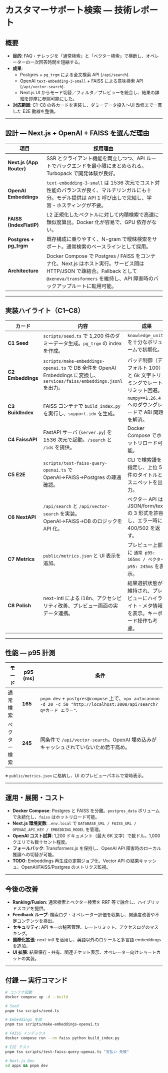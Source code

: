 # カスタマーサポート検索 — 技術レポート

## 概要
- **目的**: FAQ・ナレッジを「通常検索」と「ベクター検索」で横断し、オペレーターの一次回答時間を短縮する。
- **成果**:
  - Postgres + `pg_trgm` による全文検索 API (`/api/search`).
  - OpenAI `text-embedding-3-small` + FAISS による意味検索 API (`/api/vector-search`).
  - Next.js UI からモード切替／フィルタ／プレビューを統合し、結果の詳細を即座に参照可能にした。
- **対応範囲**: C1–C8 の各カードを実装し、ダミーデータ投入〜UI 改修まで一貫した E2E 動線を整備。

---

## 設計 — Next.js + OpenAI + FAISS を選んだ理由

| 項目 | 採用理由 |
| --- | --- |
| **Next.js (App Router)** | SSR とクライアント機能を両立しつつ、API ルートでバックエンドを最小限にまとめられる。Turbopack で開発体験が良好。|
| **OpenAI Embeddings** | `text-embedding-3-small` は 1536 次元でコスト対性能のバランスが良く、マルチリンガルにも十分。モデル提供は API 1 呼び出しで完結し、学習・ホスティングが不要。|
| **FAISS (IndexFlatIP)** | L2 正規化したベクトルに対して内積検索で高速に類似度算出。Docker 化が容易で、GPU 依存がない。|
| **Postgres + pg_trgm** | 既存構成に乗りやすく、N-gram で曖昧検索をサポート。通常検索のベースラインとして採用。|
| **Architecture** | Docker Compose で Postgres / FAISS をコンテナ化、Next.js はホスト実行。サービス間は HTTP/JSON で疎結合。Fallback として `@xenova/transformers` を維持し、API 障害時のバックアップルートに転用可能。|

---

## 実装ハイライト（C1–C8）

| カード | 内容 | 成果 |
| --- | --- | --- |
| **C1 Seed** | `scripts/seed.ts` で 1,200 件のダミーデータ生成。`pg_trgm` の index を作成。 | `knowledge_units` を十分なボリュームで初期化。|
| **C2 Embeddings** | `scripts/make-embeddings-openai.ts` で DB 全件を OpenAI Embeddings に変換し、`services/faiss/embeddings.jsonl` を出力。 | バッチ制御（デフォルト 100）と 6k 文字トリミングでレートリミット回避。|
| **C3 BuildIndex** | FAISS コンテナで `build_index.py` を実行し、`support.idx` を生成。 | `numpy==1.26.4` へのダウングレードで ABI 問題を解消。|
| **C4 FaissAPI** | FastAPI サーバ (`server.py`) を 1536 次元で起動。`/search` と `/ids` を提供。 | Docker Compose でホットリロード可能。|
| **C5 E2E** | `scripts/test-faiss-query-openai.ts` で OpenAI→FAISS→Postgres の疎通確認。 | CLI で検索語を指定し、上位 5 件のタイトルとスニペットを出力。|
| **C6 NextAPI** | `/api/search` と `/api/vector-search` を実装。OpenAI→FAISS→DB のロジックを API 化。 | ベクター API は JSON/form/text の 3 形式を許容し、エラー時に 400/502 を返す。|
| **C7 Metrics** | `public/metrics.json` と UI 表示を追加。 | プレビュー上部に `通常 p95: 165ms / ベクター p95: 245ms` を表示。|
| **C8 Polish** | next-intl による i18n、アクセシビリティ改善、プレビュー画面の実データ連携。 | 結果選択状態が維持され、プレビューにハイライト・メタ情報を表示。キーボード操作も考慮。|

---

## 性能 — p95 計測

| モード | p95 (ms) | 条件 |
| --- | --- | --- |
| 通常検索 | **165** | `pnpm dev` + `postgres@compose` 上で、`npx autocannon -d 20 -c 50 "http://localhost:3000/api/search?q=カード エラー"`. |
| ベクター検索 | **245** | 同条件で `/api/vector-search`。OpenAI 埋め込みがキャッシュされていないため若干高め。|

※ `public/metrics.json` に格納し、UI のプレビューパネルで常時表示。

---

## 運用・展開・コスト

- **Docker Compose**: Postgres と FAISS を分離。`postgres_data` ボリュームで永続化し、`faiss` はホットリロード可能。
- **Next.js 環境変数**: `.env.local` で `DATABASE_URL / FAISS_URL / OPENAI_API_KEY / EMBEDDING_MODEL` を管理。
- **OpenAI コスト試算**: 1,200 ドキュメント（最大 6K 文字）で数ドル。1,000 クエリでも数十セント程度。
- **フォールバック**: Transformers.js を保持し、OpenAI API 障害時のローカル推論への切替が可能。
- **TODO**: Embeddings 再生成の定期ジョブ化、Vector API の結果キャッシュ、OpenAI/FAISS/Postgres のメトリクス監視。

---

## 今後の改善
- **Ranking/Fusion**: 通常検索とベクター検索を RRF 等で融合し、ハイブリッドスコアを提供。
- **Feedback ループ**: 検索ログ・オペレーター評価を収集し、関連度改善や不足コンテンツを検出。
- **セキュリティ**: API キーの秘密管理、レートリミット、アクセスログのマスキング。
- **国際化拡張**: next-intl を活用し、英語以外のロケールと多言語 embeddings を追加。
- **UI 拡張**: 結果保存・共有、関連チケット表示、オペレーター向けショートカットの実装。

---

## 付録 — 実行コマンド
```bash
# コンテナ起動
docker compose up -d --build

# Seed
pnpm tsx scripts/seed.ts

# Embeddings 生成
pnpm tsx scripts/make-embeddings-openai.ts

# FAISS インデックス
docker compose run --rm faiss python build_index.py

# E2E テスト
pnpm tsx scripts/test-faiss-query-openai.ts "支払い 失敗"

# Next.js Dev
cd apps && pnpm dev
```

